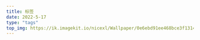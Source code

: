 ```yaml
---
title: 标签
date: 2022-5-17
type: "tags"
top_img: https://ik.imagekit.io/nicexl/Wallpaper/0e6ebd91ee468bce3f13144e10a85f64_POGF3L8jPa.jpeg
---
```

